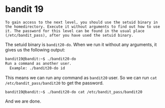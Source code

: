 # bandit 19
```
To gain access to the next level, you should use the setuid binary in the homedirectory. Execute it without arguments to find out how to use it. The password for this level can be found in the usual place (/etc/bandit_pass), after you have used the setuid binary.
```
The setuid binary is `bandit20-do`. When we run it without any arguments, it gives us the following output:
```bash
bandit19@bandit:~$ ./bandit20-do
Run a command as another user.
  Example: ./bandit20-do id
```
This means we can run any command as `bandit20` user. So we can run `cat /etc/bandit_pass/bandit20` to get the password.
```bash
bandit19@bandit:~$ ./bandit20-do cat /etc/bandit_pass/bandit20
```
And we are done.